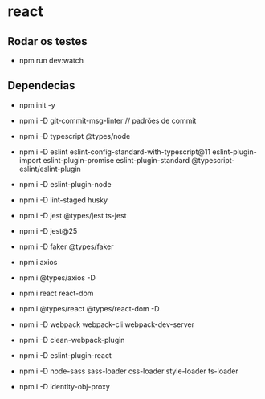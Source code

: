 # react

## Rodar os testes
- npm run dev:watch
## Dependecias

- npm init -y
- npm i -D git-commit-msg-linter // padrões de commit
- npm i -D typescript @types/node
- npm i -D eslint eslint-config-standard-with-typescript@11 eslint-plugin-import eslint-plugin-promise eslint-plugin-standard @typescript-eslint/eslint-plugin
- npm i -D eslint-plugin-node
- npm i -D lint-staged husky
- npm i -D jest @types/jest ts-jest
- npm i -D jest@25
- npm i -D faker @types/faker
- npm i axios
- npm i @types/axios -D

- npm i react react-dom
- npm i @types/react @types/react-dom -D
- npm i -D webpack webpack-cli webpack-dev-server
- npm i -D clean-webpack-plugin
- npm i -D eslint-plugin-react
- npm i -D node-sass sass-loader css-loader style-loader ts-loader
- npm i -D identity-obj-proxy